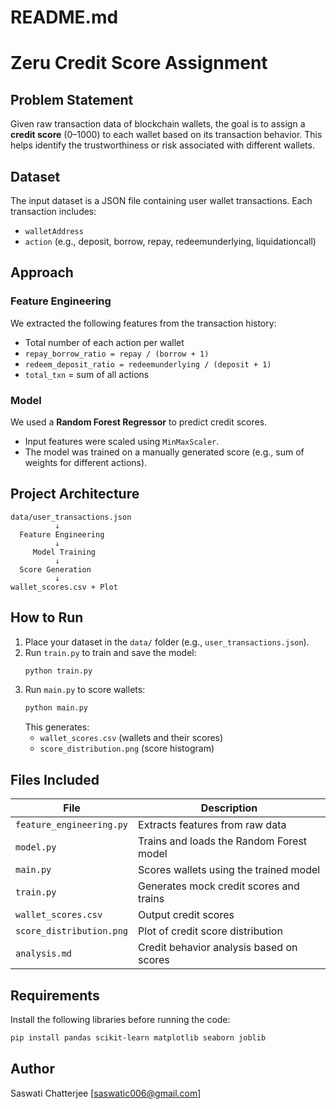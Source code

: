 # README.md

# Zeru Credit Score Assignment

##  Problem Statement

Given raw transaction data of blockchain wallets, the goal is to assign a **credit score** (0–1000) to each wallet based on its transaction behavior. This helps identify the trustworthiness or risk associated with different wallets.

##  Dataset

The input dataset is a JSON file containing user wallet transactions. Each transaction includes:

- `walletAddress`
- `action` (e.g., deposit, borrow, repay, redeemunderlying, liquidationcall)

##  Approach

### Feature Engineering

We extracted the following features from the transaction history:

- Total number of each action per wallet
- `repay_borrow_ratio = repay / (borrow + 1)`
- `redeem_deposit_ratio = redeemunderlying / (deposit + 1)`
- `total_txn` = sum of all actions

### Model

We used a **Random Forest Regressor** to predict credit scores.

- Input features were scaled using `MinMaxScaler`.
- The model was trained on a manually generated score (e.g., sum of weights for different actions).

##  Project Architecture

```
data/user_transactions.json
          ↓
  Feature Engineering
          ↓
     Model Training
          ↓
  Score Generation
          ↓
wallet_scores.csv + Plot
```

##  How to Run

1. Place your dataset in the `data/` folder (e.g., `user_transactions.json`).
2. Run `train.py` to train and save the model:
   ```bash
   python train.py
   ```
3. Run `main.py` to score wallets:
   ```bash
   python main.py
   ```
   This generates:
   - `wallet_scores.csv` (wallets and their scores)
   - `score_distribution.png` (score histogram)

##  Files Included

| File                     | Description                              |
| ------------------------ | ---------------------------------------- |
| `feature_engineering.py` | Extracts features from raw data          |
| `model.py`               | Trains and loads the Random Forest model |
| `main.py`                | Scores wallets using the trained model   |
| `train.py`               | Generates mock credit scores and trains  |
| `wallet_scores.csv`      | Output credit scores                     |
| `score_distribution.png` | Plot of credit score distribution        |
| `analysis.md`            | Credit behavior analysis based on scores |

##  Requirements

Install the following libraries before running the code:

```bash
pip install pandas scikit-learn matplotlib seaborn joblib
```

##  Author

Saswati Chatterjee
[saswatic006@gmail.com]